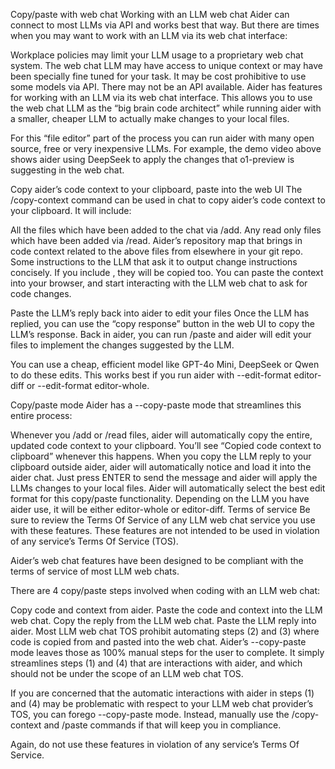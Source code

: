 Copy/paste with web chat
Working with an LLM web chat
Aider can connect to most LLMs via API and works best that way. But there are times when you may want to work with an LLM via its web chat interface:

Workplace policies may limit your LLM usage to a proprietary web chat system.
The web chat LLM may have access to unique context or may have been specially fine tuned for your task.
It may be cost prohibitive to use some models via API.
There may not be an API available.
Aider has features for working with an LLM via its web chat interface. This allows you to use the web chat LLM as the “big brain code architect” while running aider with a smaller, cheaper LLM to actually make changes to your local files.

For this “file editor” part of the process you can run aider with many open source, free or very inexpensive LLMs. For example, the demo video above shows aider using DeepSeek to apply the changes that o1-preview is suggesting in the web chat.

Copy aider’s code context to your clipboard, paste into the web UI
The /copy-context <instructions> command can be used in chat to copy aider’s code context to your clipboard. It will include:

All the files which have been added to the chat via /add.
Any read only files which have been added via /read.
Aider’s repository map that brings in code context related to the above files from elsewhere in your git repo.
Some instructions to the LLM that ask it to output change instructions concisely.
If you include <instructions>, they will be copied too.
You can paste the context into your browser, and start interacting with the LLM web chat to ask for code changes.

Paste the LLM’s reply back into aider to edit your files
Once the LLM has replied, you can use the “copy response” button in the web UI to copy the LLM’s response. Back in aider, you can run /paste and aider will edit your files to implement the changes suggested by the LLM.

You can use a cheap, efficient model like GPT-4o Mini, DeepSeek or Qwen to do these edits. This works best if you run aider with --edit-format editor-diff or --edit-format editor-whole.

Copy/paste mode
Aider has a --copy-paste mode that streamlines this entire process:

Whenever you /add or /read files, aider will automatically copy the entire, updated code context to your clipboard. You’ll see “Copied code context to clipboard” whenever this happens.
When you copy the LLM reply to your clipboard outside aider, aider will automatically notice and load it into the aider chat. Just press ENTER to send the message and aider will apply the LLMs changes to your local files.
Aider will automatically select the best edit format for this copy/paste functionality. Depending on the LLM you have aider use, it will be either editor-whole or editor-diff.
Terms of service
Be sure to review the Terms Of Service of any LLM web chat service you use with these features. These features are not intended to be used in violation of any service’s Terms Of Service (TOS).

Aider’s web chat features have been designed to be compliant with the terms of service of most LLM web chats.

There are 4 copy/paste steps involved when coding with an LLM web chat:

Copy code and context from aider.
Paste the code and context into the LLM web chat.
Copy the reply from the LLM web chat.
Paste the LLM reply into aider.
Most LLM web chat TOS prohibit automating steps (2) and (3) where code is copied from and pasted into the web chat. Aider’s --copy-paste mode leaves those as 100% manual steps for the user to complete. It simply streamlines steps (1) and (4) that are interactions with aider, and which should not be under the scope of an LLM web chat TOS.

If you are concerned that the automatic interactions with aider in steps (1) and (4) may be problematic with respect to your LLM web chat provider’s TOS, you can forego --copy-paste mode. Instead, manually use the /copy-context and /paste commands if that will keep you in compliance.

Again, do not use these features in violation of any service’s Terms Of Service.